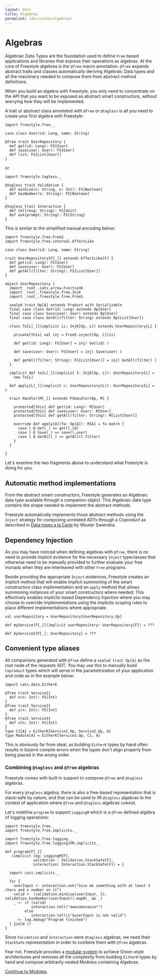 ```yaml
---
layout: docs
title: Algebras
permalink: /docs/core/algebras/
---
```


# Algebras

Algebraic Data Types are the foundation used to define `Free` based applications and libraries that express their operations as algebras. At the core of Freestyle algebras is the `@free` macro annotation. `@free` expands abstract traits and classes automatically deriving Algebraic Data types and all the machinery needed to compose them from abstract method definitions.

When you build an algebra with Freestyle, you only need to concentrate on the API that you want to be exposed as abstract smart constructors, without worrying how they will be implemented.

A trait or abstract class annotated with `@free` or `@tagless` is all you need to create your first algebra with Freestyle:

```tut:book
import freestyle.free._

case class User(id: Long, name: String)

@free trait UserRepository {
  def get(id: Long): FS[User]
  def save(user: User): FS[User]
  def list: FS[List[User]]
}
```

 or 

```tut:book
import freestyle.tagless._

@tagless trait Validation {
  def minSize(s: String, n: Int): FS[Boolean]
  def hasNumber(s: String): FS[Boolean]
}

@tagless trait Interaction {
  def tell(msg: String): FS[Unit]
  def ask(prompt: String): FS[String]
}
```


This is similar to the simplified manual encoding below:

```tut:book
import freestyle.free.FreeS
import freestyle.free.internal.EffectLike

case class User(id: Long, name: String)

trait UserRepository[F[_]] extends EffectLike[F] {
  def get(id: Long): FS[User]
  def save(user: User): FS[User]
  def getAll(filter: String): FS[List[User]]
}

object UserRepository {
  import _root_.cats.arrow.FunctionK
  import _root_.freestyle.free.InjK
  import _root_.freestyle.free.FreeS

  sealed trait Op[A] extends Product with Serializable
  final case class Get(id: Long) extends Op[User]
  final case class Save(user: User) extends Op[User]
  final case class GetAll(filter: String) extends Op[List[User]]

  class To[L[_]](implicit ii: InjK[Op, L]) extends UserRepository[L] {

    private[this] val inj = FreeS.inject[Op, L](ii)

    def get(id: Long): FS[User] = inj( Get(id) )

    def save(user: User): FS[User] = inj( Save(user) )

    def getAll(filter: String): FS[List[User]] = inj( GetAll(filter) )
  }

  implicit def to[L[_]](implicit I: InjK[Op, L]): UserRepository[L] =
    new To[L]

  def apply[L[_]](implicit c: UserRepository[L]): UserRepository[L] = c

  trait Handler[M[_]] extends FSHandler[Op, M] {

    protected[this] def get(id: Long): M[User]
    protected[this] def save(user: User): M[User]
    protected[this] def getAll(filter: String): M[List[User]]

    override def apply[A](fa: Op[A]): M[A] = fa match {
      case l @ Get(_) => get(l.id)
      case l @ Save(_) => save(l.user)
      case l @ GetAll(_) => getAll(l.filter)
    }
  }

}
```

Let's examine the two fragments above to understand what Freestyle is doing for you.

## Automatic method implementations

From the abstract smart constructors, Freestyle generates an Algebraic data type available through a companion object.
This Algebraic data type contains the shape needed to implement the abstract methods.

Freestyle automatically implements those abstract methods using the `Inject` strategy for composing unrelated ADTs through a Coproduct as described
in [Data types a la Carte](http://www.cs.ru.nl/~W.Swierstra/Publications/DataTypesALaCarte.pdf) by Wouter Swierstra.

## Dependency Injection

As you may have noticed when defining algebras with `@free`, there is no need to provide implicit evidence for the necessary `Inject` typeclasses that otherwise need to be manually provided to further evaluate your free monads when they are interleaved with other `Free` programs.

Beside providing the appropriate `Inject` evidences,  Freestyle creates an implicit method that will enable implicit summoning of the smart
constructors class implementation and an `apply` method that allows summoning instances of your smart constructors where needed.
This effectively enables implicits based Dependency Injection where you may choose to override implementations
using the implicits scoping rules to place different implementations where appropriate.

```tut:book
val userRepository = UserRepository[UserRepository.Op]
```

```tut:book
def myService[F[_]](implicit userRepository: UserRepository[F]) = ???
```

```tut:book
def myService2[F[_]: UserRepository] = ???
```

## Convenient type aliases

All companions generated with `@free` define a `sealed trait Op[A]` as the root node of the requests ADT.
You may use this to manually build `Coproduct` types which will serve in the parametrization of your application and code as in the example below:

```tut:book
import cats.data.EitherK

@free trait Service1{
  def x(n: Int): FS[Int]
}
@free trait Service2{
  def y(n: Int): FS[Int]
}
@free trait Service3{
  def z(n: Int): FS[Int]
}
type C1[A] = EitherK[Service1.Op, Service2.Op, A]
type Module[A] = EitherK[Service3.Op, C1, A]
```

This is obviously far from ideal, as building `EitherK` types by hand often results in bizarre compile errors
when the types don't align properly from being placed in the wrong order.

### Combining `@tagless` and `@free` algebras

Freestyle comes with built in support to compose `@free` and `@tagless` algebras.

For every `@tagless` algebra, there is also a free-based representation that is stack-safe by nature, and that can be used
to lift `@tagless` algebras to the context of application where `@free` and `@tagless` algebras coexist.

Let's redefine `program` to support `LoggingM` which is a `@free` defined algebra of logging operations:

```tut:silent
import freestyle.free._
import freestyle.free.implicits._

import freestyle.free.logging._
import freestyle.free.loggingJVM.implicits._
```

```tut:book
def program[F[_]]
   (implicit log: LoggingM[F], 
             validation : Validation.StackSafe[F], 
             interaction: Interaction.StackSafe[F]) = {

  import cats.implicits._

  for {
    userInput <- interaction.ask("Give me something with at least 3 chars and a number on it")
    valid <- (validation.minSize(userInput, 3), validation.hasNumber(userInput)).mapN(_ && _)
    _ <- if (valid)
            interaction.tell("awesomesauce!") 
         else
            interaction.tell(s"$userInput is not valid")
    _ <- log.debug("Program finished")
  } yield ()
}
```

Since `Validation` and `Interaction` were `@tagless` algebras, we need their `StackSafe` representation in order to combine
them with `@free` algebras.

Fear not. Freestyle provides a [modular system](../modules/) to achieve Onion-style architectures
and removes all the complexity from building `EitherK` types by hand and compose arbitrarily nested Modules containing Algebras.

[Continue to Modules](../modules/).
